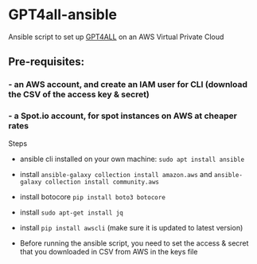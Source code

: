 # GPT4all-ansible
Ansible script to set up [GPT4ALL](https://github.com/nomic-ai/gpt4all) on an AWS Virtual Private Cloud
## Pre-requisites:
### - an AWS account, and create an IAM user for CLI (download the CSV of the access key & secret)
### - a Spot.io account, for spot instances on AWS at cheaper rates

Steps
- ansible cli installed on your own machine:
```sudo apt install ansible```

- install
```ansible-galaxy collection install amazon.aws```
and
```ansible-galaxy collection install community.aws```

- install botocore
```pip install boto3 botocore```

- install 
```sudo apt-get install jq```

- install
```pip install awscli``` (make sure it is updated to latest version)

- Before running the ansible script, you need to set the access & secret that you downloaded in CSV from AWS in the keys file

